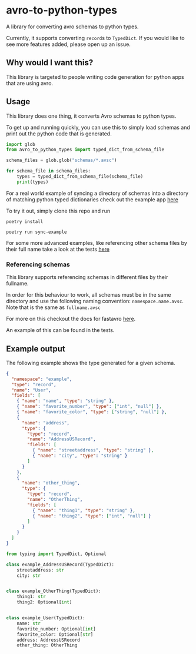 # avro-to-python-types

A library for converting avro schemas to python types.

Currently, it supports converting `record`s to `TypedDict`. If you would like to see more features added, please open up an issue.

## Why would I want this?

This library is targeted to people writing code generation for python apps that are using avro.

## Usage

This library does one thing, it converts Avro schemas to python types.

To get up and running quickly, you can use this to simply load schemas and print out the python
code that is generated.

```python
import glob
from avro_to_python_types import typed_dict_from_schema_file

schema_files = glob.glob("schemas/*.avsc")

for schema_file in schema_files:
    types = typed_dict_from_schema_file(schema_file)
    print(types)

```

For a real world example of syncing a directory of schemas into a directory of matching python typed dictionaries
check out the example app [here](/examples/sync_types)

To try it out, simply clone this repo and run

`poetry install`

`poetry run sync-example`

For some more advanced examples, like referencing other schema files by their full name take a look at the tests [here](/tests)

### Referencing schemas

This library supports referencing schemas in different files by their fullname.

In order for this behaviour to work, all schemas must be in the same directory and use the following naming convention: `namespace.name.avsc`. Note that is the same as `fullname.avsc`

For more on this checkout the docs for fastavro [here](https://fastavro.readthedocs.io/en/latest/schema.html#fastavro._schema_py.load_schema).

An example of this can be found in the tests.

## Example output

The following example shows the type generated for a given schema.

```json
{
  "namespace": "example",
  "type": "record",
  "name": "User",
  "fields": [
    { "name": "name", "type": "string" },
    { "name": "favorite_number", "type": ["int", "null"] },
    { "name": "favorite_color", "type": ["string", "null"] },
    {
      "name": "address",
      "type": {
        "type": "record",
        "name": "AddressUSRecord",
        "fields": [
          { "name": "streetaddress", "type": "string" },
          { "name": "city", "type": "string" }
        ]
      }
    },
    {
      "name": "other_thing",
      "type": {
        "type": "record",
        "name": "OtherThing",
        "fields": [
          { "name": "thing1", "type": "string" },
          { "name": "thing2", "type": ["int", "null"] }
        ]
      }
    }
  ]
}
```

```python
from typing import TypedDict, Optional

class example_AddressUSRecord(TypedDict):
    streetaddress: str
    city: str


class example_OtherThing(TypedDict):
    thing1: str
    thing2: Optional[int]


class example_User(TypedDict):
    name: str
    favorite_number: Optional[int]
    favorite_color: Optional[str]
    address: AddressUSRecord
    other_thing: OtherThing
```
